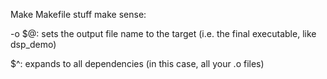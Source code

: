 Make Makefile stuff make sense:

-o $@: sets the output file name to the target (i.e. the final executable, like dsp_demo)

$^: expands to all dependencies (in this case, all your .o files)
